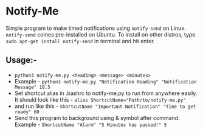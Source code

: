 # Notify-Me

Simple program to make timed notifications using `notify-send` on Linux.
`notify-send` comes pre-installed on Ubuntu. To install on other distros, type `sudo apt-get install notify-send` in terminal and hit enter.

## Usage:-
- `python3 notify-me.py <heading> <message> <minutes>`
- Example - `python3 notify-me.py "Notification Heading" "Notification Message" 10.5` 
- Set shortcut alias in .bashrc to notify-me.py to run from anywhere easily. It should look like this - `alias ShortcutName="Path/to/notify-me.py"`
- and run like this - `ShortcutName "Important Notification" "Time to get ready" 60`
- Send this program to background using & symbol after command. Example - `ShortcutName "Alarm" "5 Minutes has passed!" 5`